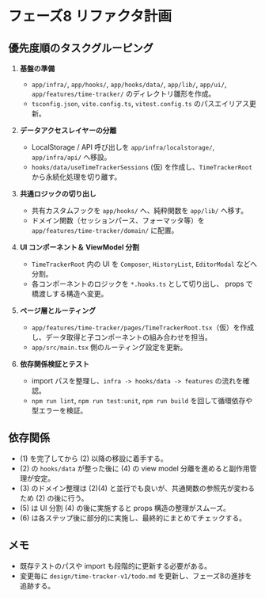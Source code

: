 # フェーズ8 リファクタ計画

## 優先度順のタスクグルーピング

1. **基盤の準備**
   - `app/infra/`, `app/hooks/`, `app/hooks/data/`, `app/lib/`, `app/ui/`, `app/features/time-tracker/` のディレクトリ雛形を作成。
   - `tsconfig.json`, `vite.config.ts`, `vitest.config.ts` のパスエイリアス更新。

2. **データアクセスレイヤーの分離**
   - LocalStorage / API 呼び出しを `app/infra/localstorage/`, `app/infra/api/` へ移設。
   - `hooks/data/useTimeTrackerSessions` (仮) を作成し、`TimeTrackerRoot` から永続化処理を切り離す。

3. **共通ロジックの切り出し**
   - 共有カスタムフックを `app/hooks/` へ、純粋関数を `app/lib/` へ移す。
   - ドメイン関数（セッションパース、フォーマッタ等）を `app/features/time-tracker/domain/` に配置。

4. **UI コンポーネント＆ ViewModel 分割**
   - `TimeTrackerRoot` 内の UI を `Composer`, `HistoryList`, `EditorModal` などへ分割。
   - 各コンポーネントのロジックを `*.hooks.ts` として切り出し、 props で橋渡しする構造へ変更。

5. **ページ層とルーティング**
   - `app/features/time-tracker/pages/TimeTrackerRoot.tsx`（仮）を作成し、データ取得と子コンポーネントの組み合わせを担当。
   - `app/src/main.tsx` 側のルーティング設定を更新。

6. **依存関係検証とテスト**
   - import パスを整理し、`infra -> hooks/data -> features` の流れを確認。
   - `npm run lint`, `npm run test:unit`, `npm run build` を回して循環依存や型エラーを検証。

## 依存関係
- (1) を完了してから (2) 以降の移設に着手する。
- (2) の `hooks/data` が整った後に (4) の view model 分離を進めると副作用管理が安定。
- (3) のドメイン整理は (2)(4) と並行でも良いが、共通関数の参照先が変わるため (2) の後に行う。
- (5) は UI 分割 (4) の後に実施すると props 構造の整理がスムーズ。
- (6) は各ステップ後に部分的に実施し、最終的にまとめてチェックする。

## メモ
- 既存テストのパスや import も段階的に更新する必要がある。
- 変更毎に `design/time-tracker-v1/todo.md` を更新し、フェーズ8の進捗を追跡する。
